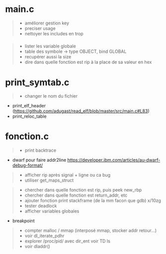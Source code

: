 # main.c
 >- améliorer gestion key
 >- preciser usage
 >- nettoyer les includes en trop

#####
 >- lister les variable globale 
 > - table des symbole -> type OBJECT, bind GLOBAL
 > - recupérer aussi la size
 >- dire dans quelle fonction est rip à la place de sa valeur en hex
###

# print_symtab.c
 >- changer le nom du fichier
 - print_elf_header (https://github.com/adugast/read_elf/blob/master/src/main.c#L83)
 - print_reloc_table 
 
# fonction.c
 >- print backtrace
 - dwarf pour faire addr2line https://developer.ibm.com/articles/au-dwarf-debug-format/
 >- afficher rip après signal + ligne ou ca bug
 >- utiliser get_maps_struct
 
 >- chercher dans quelle fonction est rip, puis peek new_rbp
 >- chercher dans quelle fonction est return_addr, etc
 >- ajouter fonction print stackframe (de la mm facon que gdb) x/10zg
 >- tester deadlock
 >- afficher variables globales
 - breakpoint
 >- compter malloc / mmap (interposé mmap, stocker addr retour...)
 >- voir dl_iterate_pdhr
 >- explorer /proc/pid/ avec dir_ent voir TD ls
 >- voir dladdr() 
